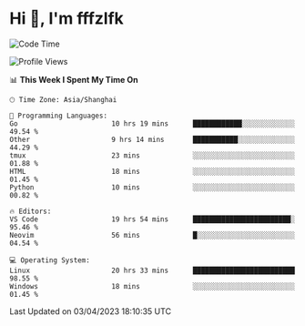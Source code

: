 # Hi 👋, I'm fffzlfk

<!--START_SECTION:waka-->
![Code Time](http://img.shields.io/badge/Code%20Time-139%20hrs%2049%20mins-blue)

![Profile Views](http://img.shields.io/badge/Profile%20Views-0-blue)

📊 **This Week I Spent My Time On** 

```text
🕑︎ Time Zone: Asia/Shanghai

💬 Programming Languages: 
Go                       10 hrs 19 mins      ████████████░░░░░░░░░░░░░   49.54 % 
Other                    9 hrs 14 mins       ███████████░░░░░░░░░░░░░░   44.29 % 
tmux                     23 mins             ░░░░░░░░░░░░░░░░░░░░░░░░░   01.88 % 
HTML                     18 mins             ░░░░░░░░░░░░░░░░░░░░░░░░░   01.45 % 
Python                   10 mins             ░░░░░░░░░░░░░░░░░░░░░░░░░   00.82 % 

🔥 Editors: 
VS Code                  19 hrs 54 mins      ████████████████████████░   95.46 % 
Neovim                   56 mins             █░░░░░░░░░░░░░░░░░░░░░░░░   04.54 % 

💻 Operating System: 
Linux                    20 hrs 33 mins      █████████████████████████   98.55 % 
Windows                  18 mins             ░░░░░░░░░░░░░░░░░░░░░░░░░   01.45 % 
```


 Last Updated on 03/04/2023 18:10:35 UTC
<!--END_SECTION:waka-->
